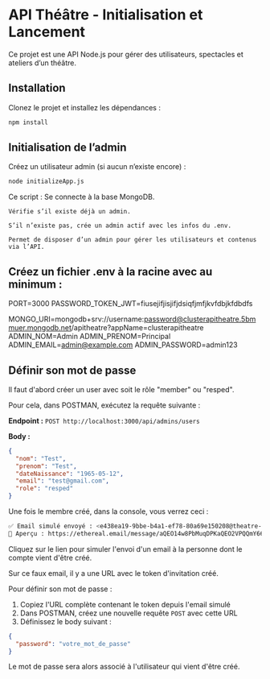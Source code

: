 # API Théâtre - Initialisation et Lancement

Ce projet est une API Node.js pour gérer des utilisateurs, spectacles et ateliers d’un théâtre.

## Installation

Clonez le projet et installez les dépendances :

```bash
npm install

```

## Initialisation de l’admin

Créez un utilisateur admin (si aucun n’existe encore) :

```bash
node initializeApp.js
```


Ce script :
    Se connecte à la base MongoDB.

    Vérifie s’il existe déjà un admin.

    S’il n’existe pas, crée un admin actif avec les infos du .env.

    Permet de disposer d’un admin pour gérer les utilisateurs et contenus via l’API.


## Créez un fichier .env à la racine avec au minimum :


PORT=3000
PASSWORD_TOKEN_JWT=fiusejifjisjifjdsiqfjmfjkvfdbjkfdbdfs

MONGO_URI=mongodb+srv://username:password@clusterapitheatre.5bmmuer.mongodb.net/apitheatre?appName=clusterapitheatre
ADMIN_NOM=Admin
ADMIN_PRENOM=Principal
ADMIN_EMAIL=admin@example.com
ADMIN_PASSWORD=admin123

## Définir son mot de passe 

Il faut d'abord créer un user avec soit le rôle "member" ou "resped".

Pour cela, dans POSTMAN, exécutez la requête suivante :

**Endpoint :** `POST http://localhost:3000/api/admins/users`

**Body :**
```json
{
  "nom": "Test",
  "prenom": "Test",
  "dateNaissance": "1965-05-12",
  "email": "test@gmail.com",
  "role": "resped"
}
```

Une fois le membre créé, dans la console, vous verrez ceci :
```bash
✅ Email simulé envoyé : <e438ea19-9bbe-b4a1-ef78-80a69e150208@theatre-api.com>
🔗 Aperçu : https://ethereal.email/message/aQEO14w8PbMuqDPKaQEO2VPQQmY66RD6AAAAARGWQNzD.Oa94LbBEYuCDyE
```

Cliquez sur le lien pour simuler l'envoi d'un email à la personne dont le compte vient d'être créé.

Sur ce faux email, il y a une URL avec le token d'invitation créé.

Pour définir son mot de passe :
1. Copiez l'URL complète contenant le token depuis l'email simulé
2. Dans POSTMAN, créez une nouvelle requête `POST` avec cette URL
3. Définissez le body suivant :
```json
{
  "password": "votre_mot_de_passe"
}
```

Le mot de passe sera alors associé à l'utilisateur qui vient d'être créé.

